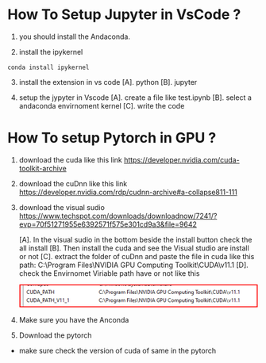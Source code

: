 # How To Setup Jupyter in VsCode ?

1. you should install the Andaconda.

2. install the ipykernel 
```
conda install ipykernel
```


3. install the extension in vs code 
    [A]. python
    [B]. jupyter 


4. setup the jypyter in Vscode 
    [A]. create a file like test.ipynb 
    [B]. select a andaconda envirnoment kernel
    [C]. write the code


# How To setup Pytorch in GPU ?

1. download the cuda like this link
https://developer.nvidia.com/cuda-toolkit-archive

2. download the cuDnn like this link 
https://developer.nvidia.com/rdp/cudnn-archive#a-collapse811-111

3. download the visual sudio 
https://www.techspot.com/downloads/downloadnow/7241/?evp=70f51271955e6392571f575e301cd9a3&file=9642

    [A]. In the visual sudio in the bottom beside the install button check the all install 
    [B]. Then install the cuda and see the Visual studio are install or not 
    [C]. extract the folder of cuDnn and paste the file in cuda like this path: C:\Program Files\NVIDIA GPU Computing Toolkit\CUDA\v11.1
    [D]. check the Envirnomet Viriable path have or not like this 

    ![alt text](one.png)


4. Make sure you have the Anconda 

5. Download the pytorch 
- make sure check the version of cuda of same in the pytorch




